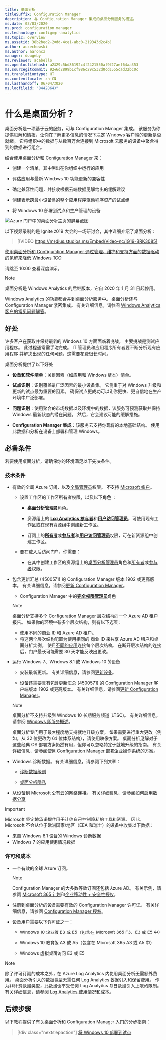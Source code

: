 ```yaml
---
title: 桌面分析
titleSuffix: Configuration Manager
description: 与 Configuration Manager 集成的桌面分析服务的概述。
ms.date: 03/03/2020
ms.prod: configuration-manager
ms.technology: configmgr-analytics
ms.topic: overview
ms.assetid: 38b2bed2-20dd-4ce1-abc0-219343d2c4b8
author: aczechowski
ms.author: aaroncz
manager: dougeby
ms.reviewer: acabello
ms.openlocfilehash: a2829c5bd86192c4f2421550af9f27aef64aa353
ms.sourcegitcommit: 92e6d2899b1cf986c29c532d0cd0555cad32bc0c
ms.translationtype: HT
ms.contentlocale: zh-CN
ms.lasthandoff: 06/04/2020
ms.locfileid: "84428643"
---
```

# <a name="what-is-desktop-analytics"></a>什么是桌面分析？

桌面分析是一项基于云的服务，可与 Configuration Manager 集成。 该服务为你提供见解和情报，让你在了解更多信息的情况下决定 Windows 客户端的更新是否就绪。 它将组织中的数据与从数百万台连接到 Microsoft 云服务的设备中聚合得到的数据进行组合。

结合使用桌面分析和 Configuration Manager 来：  

- 创建一个清单，其中列出在你组织中运行的应用  

- 评估应用与最新 Windows 10 功能更新的兼容性  

- 确定兼容性问题，并接收根据云端数据见解给出的缓解建议  

- 创建表示跨最小设备集的整个应用程序驱动程序资产的试点组  

- 将 Windows 10 部署到试点和生产管理的设备  

![Azure 门户中的桌面分析主页的屏幕截图](media/portal-home.png)

以下视频录制的是 Ignite 2019 大会的一场研讨会，其中详细介绍了桌面分析：

> [!VIDEO https://medius.studios.ms/Embed/Video-nc/IG19-BRK3085]

[使用桌面分析和 Configuration Manager 通过管理、维护和支持方面的数据驱动的见解来降低 Windows TCO](https://myignite.techcommunity.microsoft.com/sessions/81689?source=sessions)

请跳至 10:00 查看深度演示。

> [!Note]  
> 桌面分析是 Windows Analytics 的后继版本，它自 2020 年 1 月 31 日起停用。
>
> Windows Analytics 的功能都合并到桌面分析服务中。 桌面分析还与 Configuration Manager 紧密集成。 有关详细信息，请参阅 [Windows Analytics 客户的常见问题解答](faq.md#existing-windows-analytics-customers)。

## <a name="benefits"></a>好处

许多客户在获取并保持最新的 Windows 10 方面面临着挑战。 主要挑战是测试应用程序。 此过程通常需手动完成。 IT 管理员和应用程序所有者要不断分析现有应用程序 并解决出现的任何问题，这需要花费很长时间。

桌面分析提供了以下好处：

- **设备和软件清单**：关键因素（如应用和 Windows 版本）清单。  

- **试点识别**：识别覆盖最广泛因素的最小设备集。 它侧重于对 Windows 升级和更新的试点最为重要的因素。 确保试点更成功可以让你更快、更自信地在生产环境中广泛部署。  

- **问题识别**：使用聚合的市场数据以及环境中的数据，该服务可预测获取并保持 Windows 最新状态的潜在问题。 然后，它会建议可能的缓解措施。  

- **Configuration Manager 集成**：该服务云支持你现有的本地基础结构。 使用此数据和分析在设备上部署和管理 Windows。  

## <a name="prerequisites"></a>必备条件

若要使用桌面分析，请确保你的环境满足以下先决条件。

### <a name="technical"></a>技术条件

- 有效的全局 Azure 订阅，以及[全局管理员](/azure/active-directory/users-groups-roles/directory-assign-admin-roles#company-administrator-permissions)权限。 不支持 [Microsoft 帐户](https://docs.microsoft.com/windows/security/identity-protection/access-control/microsoft-accounts)。  

    - 设置工作区的工作区所有者权限，以及以下角色 ：  

      - [**桌面分析管理员**](https://docs.microsoft.com/azure/active-directory/users-groups-roles/directory-assign-admin-roles#desktop-analytics-administrator-permissions)角色。

      - 资源组上的 [**Log Analytics 参与者**](https://docs.microsoft.com/azure/role-based-access-control/built-in-roles#log-analytics-contributor)和[**用户访问管理员**](https://docs.microsoft.com/azure/role-based-access-control/built-in-roles#user-access-administrator)，可使用现有工作区或在现有资源组中创建新工作区。

      - 订阅上的[**所有者**](https://docs.microsoft.com/azure/role-based-access-control/built-in-roles#owner)或[**参与者**](https://docs.microsoft.com/azure/role-based-access-control/built-in-roles#contributor)和[**用户访问管理员**](https://docs.microsoft.com/azure/role-based-access-control/built-in-roles#user-access-administrator)权限，可在新资源组中创建工作区。  

    - 要在载入后访问门户，你需要：

      - 在其中创建工作区的资源组上的[桌面分析管理员](https://docs.microsoft.com/azure/active-directory/users-groups-roles/directory-assign-admin-roles#desktop-analytics-administrator-permissions)角色和[所有者](https://docs.microsoft.com/azure/role-based-access-control/built-in-roles#owner)或[参与者](https://docs.microsoft.com/azure/role-based-access-control/built-in-roles#contributor)权限。

- 包含更新汇总 (4500571) 的 Configuration Manager 版本 1902 或更高版本。 有关详细信息，请参阅[更新 Configuration Manager](connect-configmgr.md#bkmk_hotfix)。  

    - Configuration Manager 中的[**完全权限管理员**](../core/understand/fundamentals-of-role-based-administration.md#bkmk_Planroles)角色  

    > [!NOTE]
    > 桌面分析支持多个 Configuration Manager 层次结构向一个 Azure AD 租户报告。<!-- 4814075 --> 如果你的环境中有多个层次结构，则有以下选项：
    >
    > - 使用不同的商业 ID 和 Azure AD 租户。
    > - 将这两个层次结构配置为使用相同的 商业 ID 来共享 Azure AD 租户和桌面分析实例。 使用[不同的应用](connect-configmgr.md#bkmk_connect)连接每个层次结构。 在断开层次结构的连接后，门户最长可能需要 30 天才能反映出更改。 

- 运行 Windows 7、Windows 8.1 或 Windows 10 的设备  

    - 安装最新更新。 有关详细信息，请参阅[更新设备](enroll-devices.md#update-devices)。  

    - 设备还需要具有包含更新汇总 (4500571) 的 Configuration Manager 客户端版本 1902 或更高版本。 有关详细信息，请参阅[更新 Configuration Manager](connect-configmgr.md#bkmk_hotfix)。  

    > [!Note]  
    > 桌面分析不支持升级到 Windows 10 长期服务频道 (LTSC)。 有关详细信息，请参阅 [Windows 即服务概述](https://docs.microsoft.com/windows/deployment/update/waas-overview#long-term-servicing-channel)。
    >
    > 桌面分析专门用于最大程度地支持就地升级方案。 如果需要进行重大更改（例如，从 32 位更改为 64 位体系结构），请使用映像方案。 桌面分析见解对于这些经典 OS 部署方案仍然有用，但你可以忽略特定于就地升级的指南。 有关详细信息，请参阅[使用 Configuration Manager 部署企业操作系统的方案](../osd/deploy-use/scenarios-to-deploy-enterprise-operating-systems.md)。

- Windows 诊断数据。 有关详细信息，请参阅下列文章：  

    - [诊断数据级别](enable-data-sharing.md#diagnostic-data-levels)  

    - [桌面分析隐私](privacy.md)  

- 从设备到 Microsoft 公有云的网络连接。 有关详细信息，请参阅[如何启用数据分享](enable-data-sharing.md)  

> [!Important]
> Microsoft 坚定地承诺提供用于让你自己控制隐私的工具和资源。 因此，Microsoft 不会从位于欧洲国家/地区（EEA 和瑞士）的设备中收集以下数据：
>
> - 来自 Windows 8.1 设备的 Windows 诊断数据
> - Windows 7 的应用使用情况数据

### <a name="licensing-and-costs"></a>许可和成本

- 一个有效的全球 Azure 订阅。

    > [!NOTE]
    > Configuration Manager 的大多数等效订阅还包括 Azure AD。 有关示例，请参阅 [Microsoft 365 计划](https://www.microsoft.com/microsoft-365/compare-all-microsoft-365-plans)和[企业移动性 + 安全性授权](https://www.microsoft.com/licensing/product-licensing/enterprise-mobility-security)。

- 注册到桌面分析的设备需要有效的 Configuration Manager 许可证。 有关详细信息，请参阅 [Configuration Manager 授权](../core/understand/product-and-licensing-faq.md)。

- 设备用户需要以下许可证之一：

  - Windows 10 企业版 E3 或 E5（包含在 Microsoft 365 F3、E3 或 E5 中）

  - Windows 10 教育版 A3 或 A5（包含在 Microsoft 365 A3 或 A5 中）

  - Windows 虚拟桌面访问 E3 或 E5  

> [!NOTE]
> 除了许可订阅的成本之外，在 Azure Log Analytics 内使用桌面分析无需额外费用。 桌面分析引入的数据类型无需任何 Log Analytics 数据引入和保留费用。 作为非计费数据类型，此数据也不受任何 Log Analytics 每日数据引入上限的限制。 有关详细信息，请参阅 [Log Analytics 使用情况和成本](https://docs.microsoft.com/azure/azure-monitor/platform/manage-cost-storage)。

## <a name="next-steps"></a>后续步骤

以下教程提供了有关桌面分析和 Configuration Manager 入门的分步指南：
  
> [!div class="nextstepaction"]
> [将 Windows 10 部署到试点](tutorial-windows10.md)
